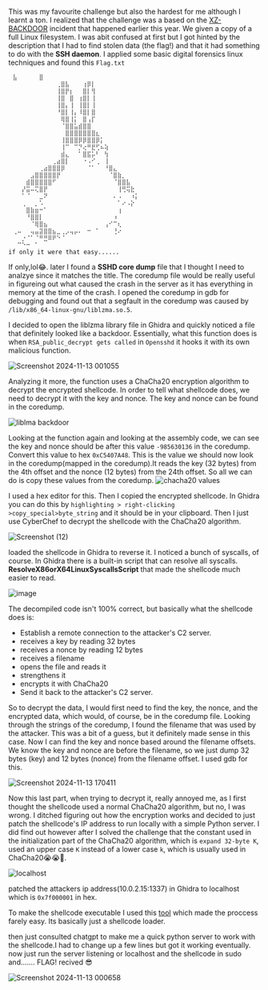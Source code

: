 This was my favourite challenge but also the hardest for me although I learnt a ton. 
I realized that the challenge was a based on the [XZ-BACKDOOR](https://www.wired.com/story/xz-backdoor-everything-you-need-to-know/) incident that happened earlier this year. 
We given a copy of a full Linux filesystem. I was abit confused at first but I got hinted by the description that I had to find stolen data (the flag!) and that it had something to do with the **SSH daemon**. 
I applied some basic digital forensics linux techniques and found this ``Flag.txt``

```
⠀⣧⠀⠀⠀⠀⠀⣿⠀⠀⠀⠀⠀⠀⠀⠀⠀⠀⠀
⠀⠀⠀⠀⠀⠀⠀⠀⠀⠀⠀⢀⣿⣧⠀⠀⠀⢰⡿⡇⠀⠀⠀⠀⠀⠀⠀⠀⠀⠀
⠀⠀⠀⠀⠀⠀⠀⠀⠀⠀⠀⢸⣿⡟⡆⠀⠀⣿⡇⢻⠀⠀⠀⠀⠀⠀⠀⠀⠀⠀
⠀⠀⠀⠀⠀⠀⠀⠀⠀⠀⠀⢸⣿⠀⣿⠀⢰⣿⡇⢸⠀⠀⠀⠀⠀⠀⠀⠀⠀⠀
⠀⠀⠀⠀⠀⠀⠀⠀⠀⠀⠀⢸⣿⡄⢸⠀⢸⣿⡇⢸⠀⠀⠀⠀⠀⠀⠀⠀⠀⠀
⠀⠀⠀⠀⠀⠀⠀⠀⠀⠀⠀⠘⣿⡇⢸⡄⠸⣿⡇⣿⠀⠀⠀⠀⠀⠀⠀⠀⠀⠀
⠀⠀⠀⠀⠀⠀⠀⠀⠀⠀⠀⠀⢿⣿⢸⡅⠀⣿⢠⡏⠀⠀⠀⠀⠀⠀⠀⠀⠀⠀
⠀⠀⠀⠀⠀⠀⠀⠀⠀⠀⠀⠀⠈⣿⣿⣥⣾⣿⣿⠀⠀⠀⠀⠀⠀⠀⠀⠀⠀⠀
⠀⠀⠀⠀⠀⠀⠀⠀⠀⠀⠀⠀⠀⣿⣿⣿⣿⣿⣿⣿⣆⠀⠀⠀⠀⠀⠀⠀⠀⠀
⠀⠀⠀⠀⠀⠀⠀⠀⠀⠀⠀⠀⢸⣿⣿⣿⡿⡿⣿⣿⡿⡅⠀⠀⠀⠀⠀⠀⠀⠀
⠀⠀⠀⠀⠀⠀⠀⠀⠀⠀⠀⠀⢸⠉⠀⠉⡙⢔⠛⣟⢋⠦⢵⠀⠀⠀⠀⠀⠀⠀
⠀⠀⠀⠀⠀⠀⠀⠀⠀⠀⠀⠀⣾⣄⠀⠀⠁⣿⣯⡥⠃⠀⢳⠀⠀⠀⠀⠀⠀⠀
⠀⠀⠀⠀⠀⠀⠀⠀⠀⠀⢀⣴⣿⡇⠀⠀⠀⠐⠠⠊⢀⠀⢸⠀⠀⠀⠀⠀⠀⠀
⠀⠀⠀⠀⠀⠀⠀⢀⣴⣿⣿⣿⡿⠀⠀⠀⠀⠀⠈⠁⠀⠀⠘⣿⣄⠀⠀⠀⠀⠀
⠀⠀⠀⠀⠀⣠⣿⣿⣿⣿⣿⡟⠀⠀⠀⠀⠀⠀⠀⠀⠀⠀⠀⠈⣿⣷⡀⠀⠀⠀
⠀⠀⠀⠀⣾⣿⣿⣿⣿⣿⠋⠀⠀⠀⠀⠀⠀⠀⠀⠀⠀⠀⠀⠀⠈⣿⣿⣧⠀⠀
⠀⠀⠀⡜⣭⠤⢍⣿⡟⠀⠀⠀⠀⠀⠀⠀⠀⠀⠀⠀⠀⠀⠀⠀⠀⢸⢛⢭⣗⠀
⠀⠀⠀⠁⠈⠀⠀⣀⠝⠀⠀⠀⠀⠀⠀⠀⠀⠀⠀⠀⠀⠀⠀⠀⠄⠠⠀⠀⠰⡅
⠀⠀⠀⢀⠀⠀⡀⠡⠀⠀⠀⠀⠀⠀⠀⠀⠀⠀⠀⠀⠀⠀⠀⠀⠀⠁⠔⠠⡕⠀
⠀⠀⠀⠀⣿⣷⣶⠒⠁⠀⠀⠀⠀⠀⠀⠀⠀⠀⠀⠀⠀⠀⠀⠀⠀⢰⠀⠀⠀⠀
⠀⠀⠀⠀⠘⣿⣿⡇⠀⠀⠀⠀⠀⠀⠀⠀⠀⠀⠀⠀⠀⠀⠀⠀⠰⠀⠀⠀⠀⠀
⠀⠀⠀⠀⠀⠈⢿⣿⣦⠀⠀⠀⠀⠀⠀⠀⠀⠀⠀⠀⠀⠀⢠⠊⠉⢆⠀⠀⠀⠀
⠀⢀⠤⠀⠀⢤⣤⣽⣿⣿⣦⣀⢀⡠⢤⡤⠄⠀⠒⠀⠁⠀⠀⠀⢘⠔⠀⠀⠀⠀
⠀⠀⠀⡐⠈⠁⠈⠛⣛⠿⠟⠑⠈⠀⠀⠀⠀⠀⠀⠀⠀⠀⠀⠀⠀⠀⠀⠀⠀⠀
⠀⠀⠉⠑⠒⠀⠁⠀⠀⠀⠀⠀⠀⠀⠀⠀⠀⠀⠀⠀⠀⠀⠀⠀⠀⠀⠀⠀⠀
if only it were that easy......

```
If only,lol😂. later I found a **SSHD core dump** file that I thought I need to analzye since it matches the title. 
The coredump file would be really useful in figureing out what caused the crash in the server as it has everything in memory at the time of the crash. 
I opened the coredump in gdb for debugging and found out that a segfault in the coredump was caused by ``/lib/x86_64-linux-gnu/liblzma.so.5``.

I decided to open the liblzma library file in Ghidra and quickly noticed a file that definitely looked like a backdoor. Essentially, what this function does is when ``RSA_public_decrypt gets called`` in ``Opensshd`` it hooks it with its own malicious function.

![Screenshot 2024-11-13 001055](https://github.com/user-attachments/assets/931fb221-ab34-4a10-b647-42582168c049)



Analyzing it more, the function uses a ChaCha20 encryption algorithm to decrypt the encrypted shellcode. In order to tell what shellcode does, we need to decrypt it with the key and nonce. The key and nonce can be found in the coredump.

![liblma backdoor](https://github.com/user-attachments/assets/fe9717de-c39b-44d2-a54d-ddfe8aea824c)


Looking at the function again and looking at the assembly code, we can see the key and nonce should be after this value ``-985630136``  in the coredump. Convert this value to hex ``0xC5407A48``. This is the value we should now look in the coredump(mapped in the coredump).It reads the key (32 bytes) from the 4th offset and the nonce (12 bytes) from the 24th offset.
So all we can do is copy these values from the coredump. 
![chacha20 values](https://github.com/user-attachments/assets/dc6bf02f-ff06-449b-8411-c0029c82aa02)


I used a hex editor for this. Then I copied the encrypted shellcode. 
In Ghidra you can do this by ``highlighting > right-clicking >copy_special>byte_string`` and it should be in your clipboard. 
Then I just use CyberChef to decrypt the shellcode with the ChaCha20 algorithm.

![Screenshot (12)](https://github.com/user-attachments/assets/4b1cf949-5e48-4c5c-8865-90b45347b1af)



loaded the shellcode in Ghidra to reverse it. I noticed a bunch of syscalls, of course. In Ghidra there is a built-in script that can resolve all syscalls.
**ResolveX86orX64LinuxSyscallsScript** that made the shellcode much easier to read.

![image](https://github.com/user-attachments/assets/2b5fff6a-1495-47b5-82c0-b58de83cea79)



The decompiled code isn't 100% correct, but basically what the shellcode does is:

* Establish a remote connection to the attacker's C2 server.
* receives a key by reading 32 bytes
* receives a nonce by reading 12 bytes
* receives a filename
* opens the file and reads it
* strengthens it
* encrypts it with ChaCha20
* Send it back to the attacker's C2 server.



So to decrypt the data, I would first need to find the key, the nonce, and the encrypted data, which would, of course, be in the coredump file.
Looking through the strings of the coredump, I found the filename that was used by the attacker. 
This was a bit of a guess, but it definitely made sense in this case. Now I can find the key and nonce based around the filename offsets.
We know the key and nonce are before the filename, so we just dump 32 bytes (key) and 12 bytes (nonce) from the filename offset. I used gdb for this.

![Screenshot 2024-11-13 170411](https://github.com/user-attachments/assets/956eefc6-2827-4736-959d-b2e4332e57ad)


Now this last part, when trying to decrypt it, really annoyed me, as I first thought the shellcode used a normal ChaCha20 algorithm, but no, I was wrong.
I ditched figuring out how the encryption works and decided to just patch the shellcode's IP address to run locally with a simple Python server.
I did find out however after I solved the challenge that the constant used in the initialization part of the ChaCha20 algorithm, which is ``expand 32-byte K``, used an upper case ``K`` instead of a lower case ``k``, which is usually used in ChaCha20😭😭🧐.


![localhost](https://github.com/user-attachments/assets/bd9747cb-502a-4959-93e2-391bef8ad2e4)

patched the attackers ip address(10.0.2.15:1337) in Ghidra to localhost which is ``0x7f000001`` in hex.

To make the shellcode executable I used this [tool](https://github.com/Njord0/ElfWizard) which made the proccess farely easy. Its basically just a shellcode loader.

then just consulted chatgpt to make me a quick python server to work with the shellcode.I had to change up a few lines but got it working eventually.
now just run the server listening or localhost and the shellcode in sudo and....... FLAG! recived 😎

![Screenshot 2024-11-13 000658](https://github.com/user-attachments/assets/bd816c72-9a92-44ba-b2d9-690e32047f74)
















